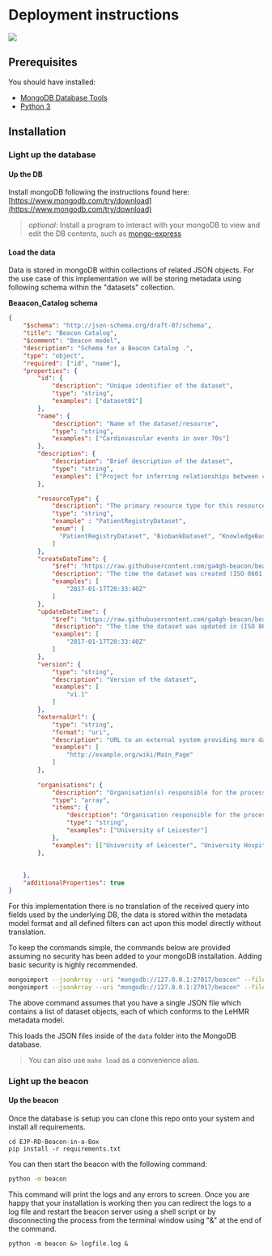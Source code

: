 # Deployment instructions

[![](https://mermaid.ink/img/pako:eNp1U01vgzAM_Ssop01qdtiRw6RRWm1SD91WJk2lhxRMGw0SFEg_VvW_z4EE2pX15Lz3bD_b9EQSmQLxyUaxcuvN3mPh4S-qQC0z5meMagyb98pSr5bYc5HKPS3YgRf8B5Cwiue5k2DWDrNfFou5QS0fBneWT1nN1qwCL7TB6j4WVoTI8ktq5RmRzRzLotR1Zy2F6ruWZQdb1eSQQG4lGc-BggFa2Eo-x1NXQzDzsngwnV4kmufKGar0ut3RmwZ1bDG3Ko_SJ5y_B52jhsDJe6aPuoJrYIkU9PHh0JN2j01-GFzjYXBbFkTqjA7VrhXjgosN1fy6VvR_jei2u-0cDc5j9WYfPehmcAtpmYtOnVNzcG8mWYo2Lzoa1BRorjc0YJbRHcs5fiVSXc_WpDTJeMfBTeLhHf9nDTYgI1KAKhhP8S9yMnBM6i0UEBMfQwEaN5vHJBZnlOoSXcAk5WiF-LXSMCJM1_LjKBL3bjUhZ2i_aMHzL0zOAvw)](https://mermaid.live/edit#pako:eNp1U01vgzAM_Ssop01qdtiRw6RRWm1SD91WJk2lhxRMGw0SFEg_VvW_z4EE2pX15Lz3bD_b9EQSmQLxyUaxcuvN3mPh4S-qQC0z5meMagyb98pSr5bYc5HKPS3YgRf8B5Cwiue5k2DWDrNfFou5QS0fBneWT1nN1qwCL7TB6j4WVoTI8ktq5RmRzRzLotR1Zy2F6ruWZQdb1eSQQG4lGc-BggFa2Eo-x1NXQzDzsngwnV4kmufKGar0ut3RmwZ1bDG3Ko_SJ5y_B52jhsDJe6aPuoJrYIkU9PHh0JN2j01-GFzjYXBbFkTqjA7VrhXjgosN1fy6VvR_jei2u-0cDc5j9WYfPehmcAtpmYtOnVNzcG8mWYo2Lzoa1BRorjc0YJbRHcs5fiVSXc_WpDTJeMfBTeLhHf9nDTYgI1KAKhhP8S9yMnBM6i0UEBMfQwEaN5vHJBZnlOoSXcAk5WiF-LXSMCJM1_LjKBL3bjUhZ2i_aMHzL0zOAvw)

## Prerequisites

You should have installed:

- [MongoDB Database Tools](https://www.mongodb.com/docs/database-tools/installation/installation/)
- [Python 3](https://www.python.org/downloads/)

## Installation

### Light up the database

#### Up the DB

Install mongoDB following the instructions found here:
[https://www.mongodb.com/try/download](https://www.mongodb.com/try/download)

> *optional*: Install a program to interact with your mongoDB to view and edit the DB contents, such as [mongo-express](https://github.com/mongo-express/mongo-express)


#### Load the data

Data is stored in mongoDB within collections of related JSON objects. For the use case of this implementation we will be storing metadata using following schema within the "datasets" collection.

**Beaacon_Catalog schema**
```JSON
{
	"$schema": "http://json-schema.org/draft-07/schema",
	"title": "Beacon Catalog",
	"$comment": "Beacon model",
	"description": "Schema for a Beacon Catalog .",
	"type": "object",
	"required": ["id", "name"],
	"properties": {
		"id": {
			"description": "Unique identifier of the dataset",
			"type": "string",
			"examples": ["dataset01"]
		},
		"name": {
			"description": "Name of the dataset/resource",
			"type": "string",
			"examples": ["Cardiovascular events in over 70s"]
		},
		"description": {
			"description": "Brief description of the dataset",
			"type": "string",
			"examples": ["Project for inferring relationships between cardiovascular events and age"]
		},

		"resourceType": {
			"description": "The primary resource type for this resource.",
			"type": "string",
			"example" : "PatientRegistryDataset",
			"enum": [
			  "PatientRegistryDataset", "BiobankDataset", "KnowledgeBase"
			]
		},
        "createDateTime": {
            "$ref": "https://raw.githubusercontent.com/ga4gh-beacon/beacon-v2-Models/main/BEACON-V2-Model/common/commonDefinitions.json#/definitions/Timestamp",
            "description": "The time the dataset was created (ISO 8601 format)",
            "examples": [
                "2017-01-17T20:33:40Z"
            ]
        },
        "updateDateTime": {
            "$ref": "https://raw.githubusercontent.com/ga4gh-beacon/beacon-v2-Models/main/BEACON-V2-Model/common/commonDefinitions.json#/definitions/Timestamp",
            "description": "The time the dataset was updated in (ISO 8601 format)",
            "examples": [
                "2017-01-17T20:33:40Z"
            ]
        },
        "version": {
            "type": "string",
            "description": "Version of the dataset",
            "examples": [
                "v1.1"
            ]
        },
        "externalUrl": {
            "type": "string",
            "format": "uri",
            "description": "URL to an external system providing more dataset information (RFC 3986 format).",
            "examples": [
                "http://example.org/wiki/Main_Page"
            ]
        },
		
		"organisations": {
			"description": "Organisation(s) responsible for the processing of data access requests made to this dataset",
			"type": "array",
			"items": {
				"description": "Organisation responsible for the processing of data access requests made to this dataset",
				"type": "string",
				"examples": ["University of Leicester"]
			},
			"examples": [["University of Leicester", "University Hospitals of Leicester"]]
		},
		
	
	},
	"additionalProperties": true
}

```



For this implementation there is no translation of the received query into fields used by the underlying DB, the data is stored within the metadata model format and all defined filters can act upon this model directly without translation.

To keep the commands simple, the commands below are provided assuming no security has been added to your mongoDB installation. Adding basic security is highly recommended.

```bash
mongoimport --jsonArray --uri "mongodb://127.0.0.1:27017/beacon" --file data/datasets*.json --collection datasets
mongoimport --jsonArray --uri "mongodb://127.0.0.1:27017/beacon" --file data/individuals*.json --collection individuals
```

The above command assumes that you have a single JSON file which contains a list of dataset objects, each of which conforms to the LeHMR metadata model.

This loads the JSON files inside of the `data` folder into the MongoDB database.

> You can also use `make load` as a convenience alias.


### Light up the beacon

#### Up the beacon

Once the database is setup you can clone this repo onto your system and install all requirements.

```
cd EJP-RD-Beacon-in-a-Box
pip install -r requirements.txt
```

You can then start the beacon with the following command:

```bash
python -m beacon
```
This command will print the logs and any errors to screen. Once you are happy that your installation is working then you can redirect the logs to a log file and restart the beacon server using a shell script or by disconnecting the process from the terminal window using "&" at the end of the command.

```
python -m beacon &> logfile.log &
```

